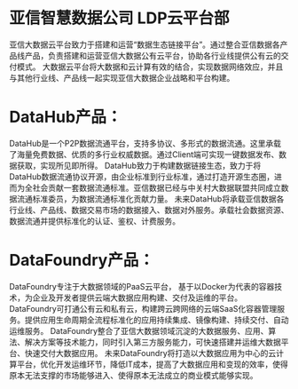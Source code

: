 # 亚信智慧数据公司 LDP云平台部

亚信大数据云平台致力于搭建和运营“数据生态链接平台”。通过整合亚信数据各产品线产品，负责搭建和运营亚信大数据公有云平台，协助各行业线提供公有云的交付模式。
大数据云平台将大数据和云计算有效的结合，实现数据网络效应，并且与其他行业线、产品线一起实现亚信大数据企业战略和平台构建。

# DataHub产品：
DataHub是一个P2P数据流通平台，支持多协议、多形式的数据流通。这里承载了海量免费数据、优质的多行业权威数据。通过Client端可实现一键数据发布、数据获取，实现所见即所得。
DataHub致力于构建数据链接生态，致力于将DataHub数据流通协议开源，由企业标准到行业标准，通过打造开源生态圈，进而为全社会贡献一套数据流通标准。亚信数据已经与中关村大数据联盟共同成立数据流通标准委员，为数据流通标准化贡献力量。
未来DataHub将承载亚信数据各行业线、产品线、数据交易市场的数据接入、数据对外服务。承载社会数据资源、数据流通并提供标准化的认证、鉴权、计费服务。

# DataFoundry产品：
   DataFoundry专注于大数据领域的PaaS云平台， 基于以Docker为代表的容器技术，为企业及开发者提供云端大数据应用构建、交付及运维的平台。DataFoundry可打通公有云和私有云，构建跨云跨网络的云端SaaS化容器管理服务。提供应用生命周期全流程标准化的应用持续集成、镜像构建、持续交付、自动运维服务。
   DataFoundry整合了亚信大数据领域沉淀的大数据服务、应用、算法、解决方案等技术能力，同时引入第三方服务能力，可快速搭建并运维大数据平台、快速交付大数据应用。
   未来DataFoundry将打造以大数据应用为中心的云计算平台，优化开发运维环节，降低IT成本，提高了大数据应用和变现的效率，使得原本无法支撑的市场能够进入、使得原本无法成立的商业模式能够实现。


